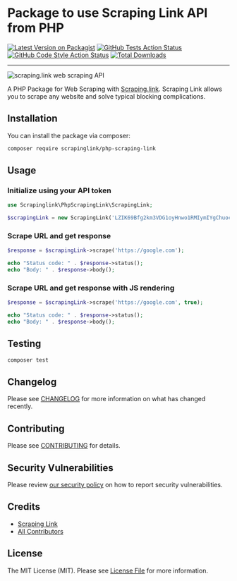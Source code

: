 # Package to use Scraping Link API from PHP

[![Latest Version on Packagist](https://img.shields.io/packagist/v/scrapinglink/php-scraping-link.svg?style=flat-square)](https://packagist.org/packages/scrapinglink/php-scraping-link)
[![GitHub Tests Action Status](https://img.shields.io/github/workflow/status/scrapinglink/php-scraping-link/run-tests?label=tests&style=flat-square)](https://github.com/scrapinglink/php-scraping-link/actions?query=workflow%3ATests+branch%3Amain)
[![GitHub Code Style Action Status](https://img.shields.io/github/workflow/status/scrapinglink/php-scraping-link/Check%20&%20fix%20styling?label=code%20style&style=flat-square)](https://github.com/scrapinglink/php-scraping-link/actions?query=workflow%3A"Check+%26+fix+styling"+branch%3Amain)
[![Total Downloads](https://img.shields.io/packagist/dt/scrapinglink/php-scraping-link.svg?style=flat-square)](https://packagist.org/packages/scrapinglink/php-scraping-link)

---

![scraping.link web scraping API](https://scraping.link/wp-content/uploads/2021/04/scrapinglink.png)

A PHP Package for Web Scraping with [Scraping.link](https://scraping.link). Scraping Link allows you to scrape any website and solve typical blocking complications.

## Installation

You can install the package via composer:

```bash
composer require scrapinglink/php-scraping-link
```

## Usage

### Initialize using your API token

```php
use Scrapinglink\PhpScrapingLink\ScrapingLink;

$scrapingLink = new ScrapingLink('LZIK69Bfg2km3VDG1oyHnwo1RMIymIYgChuocgypoqyQstGeonVpS6iNBMTz');
```

### Scrape URL and get response

```php
$response = $scrapingLink->scrape('https://google.com');

echo "Status code: " . $response->status();
echo "Body: " . $response->body();
```

### Scrape URL and get response with JS rendering

```php
$response = $scrapingLink->scrape('https://google.com', true);

echo "Status code: " . $response->status();
echo "Body: " . $response->body();
```

## Testing

```bash
composer test
```

## Changelog

Please see [CHANGELOG](CHANGELOG.md) for more information on what has changed recently.

## Contributing

Please see [CONTRIBUTING](.github/CONTRIBUTING.md) for details.

## Security Vulnerabilities

Please review [our security policy](../../security/policy) on how to report security vulnerabilities.

## Credits

- [Scraping Link](https://github.com/ScrapingLink)
- [All Contributors](../../contributors)

## License

The MIT License (MIT). Please see [License File](LICENSE.md) for more information.
